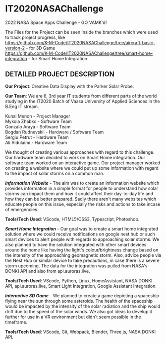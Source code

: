 # IT2020NASAChallenge
2022 NASA Space Apps Challenge - GO VAMK'd!

The Files for the Project can be seen inside the branches which were used to track project progress, like  
https://github.com/K-M-Code/IT2020NASAChallenge/tree/aircraft-basic-version-2 - for 3D Game  
https://github.com/K-M-Code/IT2020NASAChallenge/tree/smart-home-integration - for Smart Home Integration    



## DETAILED PROJECT DESCRIPTION
**Our Project**: Creative Data Display with the Parker Solar Probe.

**Our Team**: We are 6, 3rd year IT students from different parts of the world studying in the IT2020 Batch of Vaasa University of Applied Sciences in the B.Eng IT stream.

Kunal Menon - Project Manager  
Mykola Zhabko - Software Team  
Gonzalo Araya - Software Team  
Bogdan Rudnevskii - Hardware / Software Team  
Sergiu Petrut - Hardware Team  
Ali Aldulaimi - Hardware Team  

We thought of creating various approaches with regard to this challenge. Our hardware team decided to work on Smart Home integration. Our software team worked on an interactive game. Our project manager worked on creating a website where we could put up some information with regard to the impact of solar storms on a common man.


***Information Website*** - The aim was to create an information website which provides information in a simple format for people to understand how solar storms can impact them and how it could affect their day-to-day life and how they can be better prepared. Sadly there aren't many websites which educate people on this issue, especially the risks and actions to take incase of emergencies.

**Tools/Tech Used**: VScode, HTML5/CSS3, Typescript, Photoshop.


***Smart Home Integration*** - Our goal was to create a smart home integrated solution where we could receive notifications on google nest hub or such smart devices to alert people with regards to approaching solar storms. We also planned to have the solution integrated with other smart devices around the home like having the light's colour/brightness change based on the intensity of the approaching geomagnetic storm. Also, advice people via the Nest Hub or similar device to take precautions, in case there is a severe storm upcoming. The data for the integration was pulled from NASA's DONKI API and also from api.auroras.live.

**Tools/Tech Used**: VScode, Python, Linux, HomeAssistant, NASA DONKI API, api.auroras.live, Smart Light Integration, Google Assistant Integration.


***Interactive 3D Game*** - We planned to create a game depicting a spaceship flying near the sun through some asteroids. The health of the spaceship would be impacted by the intensity of the solar radiation and the ship would drift due to the speed of the solar winds. We also got ideas to develop it further for use in a VR environment but didn't seem possible in the timeframe.

**Tools/Tech Used**: VScode, Git, Webpack, Blender, Three.js, NASA DONKI API.
